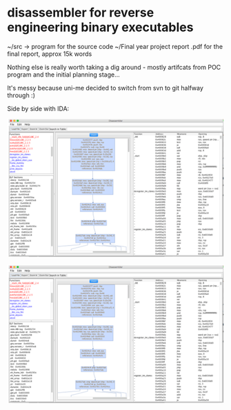 # disassembler for reverse engineering binary executables
~/src -> program for the source code
~/Final year project report .pdf for the final report, approx 15k words

Nothing else is really worth taking a dig around - mostly artifcats from POC program and the initial planning stage...


It's messy because uni-me decided to switch from svn to git halfway through :)

Side by side with IDA:

![Side by side with IDA](/Capture.PNG)

![Standalone](/Capture2.PNG)

